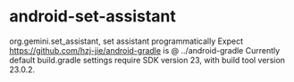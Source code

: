 # android-set-assistant
org.gemini.set_assistant, set assistant programmatically
Expect https://github.com/hzj-jie/android-gradle is @ ../android-gradle
Currently default build.gradle settings require SDK version 23, with build tool version 23.0.2.
